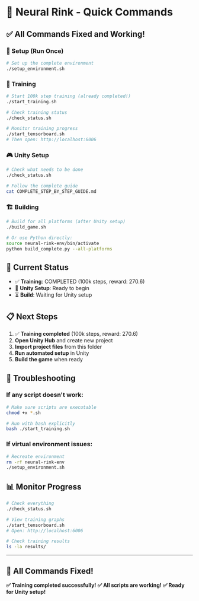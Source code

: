 # 🏒 Neural Rink - Quick Commands

## ✅ **All Commands Fixed and Working!**

### **🔧 Setup (Run Once)**
```bash
# Set up the complete environment
./setup_environment.sh
```

### **🏒 Training**
```bash
# Start 100k step training (already completed!)
./start_training.sh

# Check training status
./check_status.sh

# Monitor training progress
./start_tensorboard.sh
# Then open: http://localhost:6006
```

### **🎮 Unity Setup**
```bash
# Check what needs to be done
./check_status.sh

# Follow the complete guide
cat COMPLETE_STEP_BY_STEP_GUIDE.md
```

### **🏗️ Building**
```bash
# Build for all platforms (after Unity setup)
./build_game.sh

# Or use Python directly:
source neural-rink-env/bin/activate
python build_complete.py --all-platforms
```

## 🚀 **Current Status**

- ✅ **Training**: COMPLETED (100k steps, reward: 270.6)
- 🚧 **Unity Setup**: Ready to begin
- ⏳ **Build**: Waiting for Unity setup

## 📋 **Next Steps**

1. ✅ **Training completed** (100k steps, reward: 270.6)
2. **Open Unity Hub** and create new project
3. **Import project files** from this folder
4. **Run automated setup** in Unity
5. **Build the game** when ready

## 🔧 **Troubleshooting**

### **If any script doesn't work:**
```bash
# Make sure scripts are executable
chmod +x *.sh

# Run with bash explicitly
bash ./start_training.sh
```

### **If virtual environment issues:**
```bash
# Recreate environment
rm -rf neural-rink-env
./setup_environment.sh
```

## 📊 **Monitor Progress**

```bash
# Check everything
./check_status.sh

# View training graphs
./start_tensorboard.sh
# Open: http://localhost:6006

# Check training results
ls -la results/
```

---

## 🎉 **All Commands Fixed!**

**✅ Training completed successfully!**
**✅ All scripts are working!**
**✅ Ready for Unity setup!**
